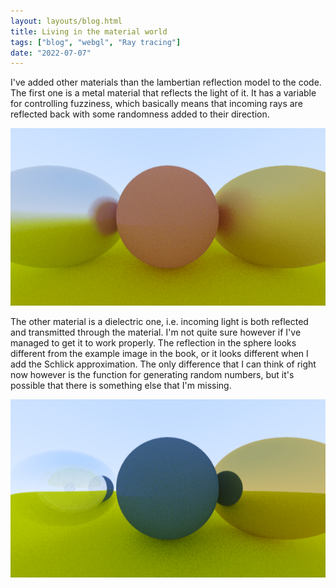 ```yaml
---
layout: layouts/blog.html
title: Living in the material world
tags: ["blog", "webgl", "Ray tracing"]
date: "2022-07-07"
---
```


I've added other materials than the lambertian reflection model to the code. The first one is a metal material that reflects the light of it. It has a variable for controlling fuzziness, which basically means that incoming rays are reflected back with some randomness added to their direction.

![Metallic spheres](../images/fuzzy_metal.png "Sphere with lambertian reflection at the center alongside two metal spheres displaying varying degrees of fuzziness.")

The other material is a dielectric one, i.e. incoming light is both reflected and transmitted through the material. I'm not quite sure however if I've managed to get it to work properly. The reflection in the sphere looks different from the example image in the book, or it looks different when I add the Schlick approximation. The only difference that I can think of right now however is the function for generating random numbers, but it's possible that there is something else that I'm missing.

![Dielectric spheres](../images/dielectrics.png "Sphere on the left with dielectric material.")
